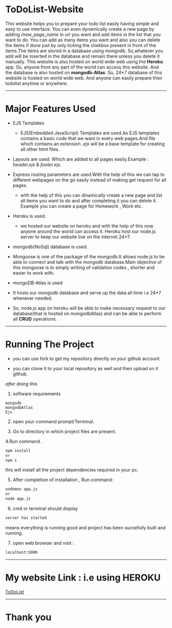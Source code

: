 # ToDoList-Website

This website helps you to prepare your todo list easily having simple and easy to use interface. You can even dynamically create a new page by adding */new_page_name* in url  you want and add items in the list that you want to do.
You can add as many items you want and also you can delete the items if done just by only ticking the chekbox present in front of the items.The items are stored in a database using mongodb. So,whatever you add will be inserted in the database and remain there unless you delete it manually. This website is also hosted on world wide web using the **Heroku** app. So, anyone from any part of the world can access this website. And the database is also hosted on **mongodb-Atlas**. So, 24*7 database of this website is hosted on world wide web. And anyone can easily prepare their todolist anytime or anywhere.
 

---

# Major Features Used
* EJS Templates
  * EJS(Embedded JavaScript) Templates are used.As EJS templates contains a basic code that we want in every web pages.And file which contains an extension *.ejs* will be a base template for creating all other html files.

* Layouts are used. Which are added to all pages easily.Example : *header.ejs* & *footer.ejs*.

* Express routing parameters are used.With the help of this we can tap to different webpages on the go easily instead of making get request for all pages.
  * with the help of this you can dinamically create a new page and list all items you want to do and after completing it you can delete it. Example you can create a page for Homework , Work etc.


* Heroku is used.
  * we hosted our website on heroku and with the help of this now anyone around the world can access it. Heroku host our node.js server to keep our website live on the internet 24*7.

* mongodb(NoSql) database is used.
 * Mongoose is one of the package of the mongodb.It allows node.js to be able to connect and talk with the mongodb database.Main objective of this mongoose is to simply writing of validation codes , shorter and easier to work with.

* mongoDB-Atlas is used
 * It hosts our mongodb database and serve up the data all time i.e 24*7 whenever needed.

 * So, node.js app on heroku will be able to make necessary request to our database(that is hosted on mongodbAtlas) and can be able to perform all **CRUD** operations.


---


# Running The Project


* you can use fork to get my repository directly on your github account.

* you can clone it to your local repository as well and then upload on it github.

*after doing this*

1. software requirements
  ```
  mongodb
  mongodbAtlas
  Ejs
 ```
2. open your command prompt/Terminal.

3. Go to directory in which project files are present.

4.Run command .
 ```bash
 npm install 
 or
 npm i
 ```
this will install all the project dependencies required in your pc.

5. After completion of installation , Run command:

```bash
nodemon app.js
or
node app.js
```

6. cmd or terminal should display 

```bash
server has started
```
means everything is running good and project has been sucsefully built and running.

7. open web browser and visit :

```bash
localhost:5000
```

  ---

# My website Link : i.e using HEROKU

[ToDoList](https://cryptic-stream-78043.herokuapp.com/  "Visit website")

---
# Thank you

